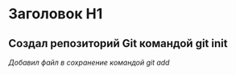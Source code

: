 # Заголовок H1
## Создал репозиторий Git командой git init
_Добавил файл в сохранение командой git add_
